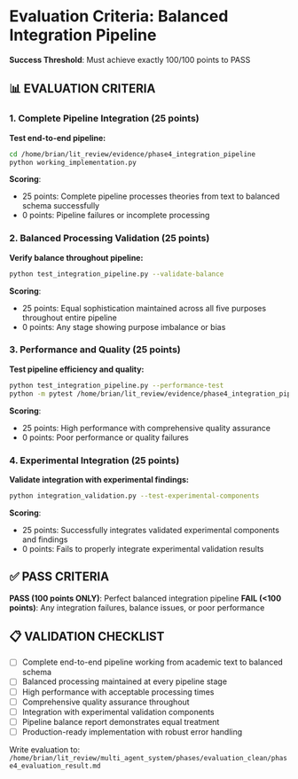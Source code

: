 # Evaluation Criteria: Balanced Integration Pipeline

**Success Threshold**: Must achieve exactly 100/100 points to PASS

## 📊 **EVALUATION CRITERIA**

### **1. Complete Pipeline Integration (25 points)**
**Test end-to-end pipeline:**
```bash
cd /home/brian/lit_review/evidence/phase4_integration_pipeline
python working_implementation.py
```

**Scoring**:
- 25 points: Complete pipeline processes theories from text to balanced schema successfully
- 0 points: Pipeline failures or incomplete processing

### **2. Balanced Processing Validation (25 points)**
**Verify balance throughout pipeline:**
```bash
python test_integration_pipeline.py --validate-balance
```

**Scoring**:
- 25 points: Equal sophistication maintained across all five purposes throughout entire pipeline
- 0 points: Any stage showing purpose imbalance or bias

### **3. Performance and Quality (25 points)**
**Test pipeline efficiency and quality:**
```bash
python test_integration_pipeline.py --performance-test
python -m pytest /home/brian/lit_review/evidence/phase4_integration_pipeline/ -v
```

**Scoring**:
- 25 points: High performance with comprehensive quality assurance
- 0 points: Poor performance or quality failures

### **4. Experimental Integration (25 points)**
**Validate integration with experimental findings:**
```bash
python integration_validation.py --test-experimental-components
```

**Scoring**:
- 25 points: Successfully integrates validated experimental components and findings
- 0 points: Fails to properly integrate experimental validation results

## ✅ **PASS CRITERIA**
**PASS (100 points ONLY)**: Perfect balanced integration pipeline
**FAIL (<100 points)**: Any integration failures, balance issues, or poor performance

## 📋 **VALIDATION CHECKLIST**
- [ ] Complete end-to-end pipeline working from academic text to balanced schema
- [ ] Balanced processing maintained at every pipeline stage
- [ ] High performance with acceptable processing times
- [ ] Comprehensive quality assurance throughout
- [ ] Integration with experimental validation components
- [ ] Pipeline balance report demonstrates equal treatment
- [ ] Production-ready implementation with robust error handling

Write evaluation to: `/home/brian/lit_review/multi_agent_system/phases/evaluation_clean/phase4_evaluation_result.md`